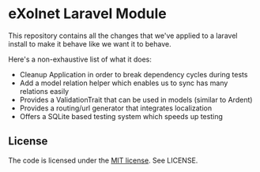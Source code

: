# eXolnet Laravel Module

This repository contains all the changes that we've applied to a laravel install to make it behave like we want it to behave.

Here's a non-exhaustive list of what it does:

* Cleanup Application in order to break dependency cycles during tests
* Add a model relation helper which enables us to sync has many relations easily
* Provides a ValidationTrait that can be used in models (similar to Ardent)
* Provides a routing/url generator that integrates localization
* Offers a SQLite based testing system which speeds up testing

## License

The code is licensed under the [MIT license](http://choosealicense.com/licenses/mit/). See LICENSE.